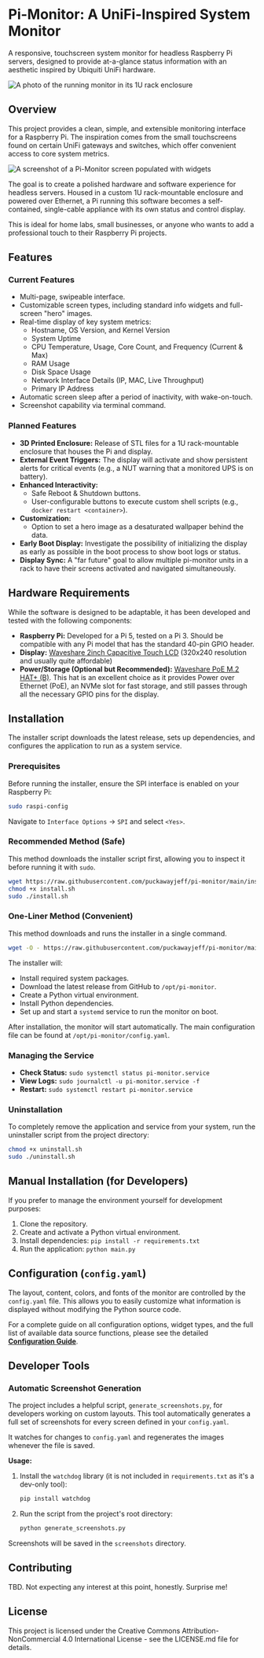 # **Pi-Monitor: A UniFi-Inspired System Monitor**

A responsive, touchscreen system monitor for headless Raspberry Pi servers, designed to provide at-a-glance status information with an aesthetic inspired by Ubiquiti UniFi hardware.

![A photo of the running monitor in its 1U rack enclosure](https://www.puckaway.org/pi-monitor/monitor-in-rack.jpg)

## **Overview**

This project provides a clean, simple, and extensible monitoring interface for a Raspberry Pi. The inspiration comes from the small touchscreens found on certain UniFi gateways and switches, which offer convenient access to core system metrics.

![A screenshot of a Pi-Monitor screen populated with widgets](https://www.puckaway.org/pi-monitor/screenshot-main.png)

The goal is to create a polished hardware and software experience for headless servers. Housed in a custom 1U rack-mountable enclosure and powered over Ethernet, a Pi running this software becomes a self-contained, single-cable appliance with its own status and control display.

This is ideal for home labs, small businesses, or anyone who wants to add a professional touch to their Raspberry Pi projects.

## **Features**

### **Current Features**

*   Multi-page, swipeable interface.
*   Customizable screen types, including standard info widgets and full-screen "hero" images.
*   Real-time display of key system metrics:
    *   Hostname, OS Version, and Kernel Version
    *   System Uptime
    *   CPU Temperature, Usage, Core Count, and Frequency (Current & Max)
    *   RAM Usage
    *   Disk Space Usage
    *   Network Interface Details (IP, MAC, Live Throughput)
    *   Primary IP Address
*   Automatic screen sleep after a period of inactivity, with wake-on-touch.
*   Screenshot capability via terminal command.

### **Planned Features**

* **3D Printed Enclosure:** Release of STL files for a 1U rack-mountable enclosure that houses the Pi and display.  
* **External Event Triggers:** The display will activate and show persistent alerts for critical events (e.g., a NUT warning that a monitored UPS is on battery).  
* **Enhanced Interactivity:**  
  * Safe Reboot & Shutdown buttons.  
  * User-configurable buttons to execute custom shell scripts (e.g., `docker restart <container>`).  
* **Customization:**  
  * Option to set a hero image as a desaturated wallpaper behind the data.  
* **Early Boot Display:** Investigate the possibility of initializing the display as early as possible in the boot process to show boot logs or status.  
* **Display Sync:** A "far future" goal to allow multiple pi-monitor units in a rack to have their screens activated and navigated simultaneously.

## **Hardware Requirements**

While the software is designed to be adaptable, it has been developed and tested with the following components:

* **Raspberry Pi:** Developed for a Pi 5, tested on a Pi 3\. Should be compatible with any Pi model that has the standard 40-pin GPIO header.  
* **Display:** [Waveshare 2inch Capacitive Touch LCD](https://www.waveshare.com/wiki/2inch_Capacitive_Touch_LCD) (320x240 resolution and usually quite affordable)  
* **Power/Storage (Optional but Recommended):** [Waveshare PoE M.2 HAT+ (B)](https://www.google.com/search?q=https://www.waveshare.com/wiki/PoE_M.2_HAT%2B_\(B\)). This hat is an excellent choice as it provides Power over Ethernet (PoE), an NVMe slot for fast storage, and still passes through all the necessary GPIO pins for the display.

## **Installation**

The installer script downloads the latest release, sets up dependencies, and configures the application to run as a system service.

### **Prerequisites**
Before running the installer, ensure the SPI interface is enabled on your Raspberry Pi:
```bash
sudo raspi-config
```
Navigate to `Interface Options` -> `SPI` and select `<Yes>`.

### **Recommended Method (Safe)**
This method downloads the installer script first, allowing you to inspect it before running it with `sudo`.

```bash
wget https://raw.githubusercontent.com/puckawayjeff/pi-monitor/main/install.sh
chmod +x install.sh
sudo ./install.sh
```

### **One-Liner Method (Convenient)**
This method downloads and runs the installer in a single command.

```bash
wget -O - https://raw.githubusercontent.com/puckawayjeff/pi-monitor/main/install.sh | sudo bash
```

The installer will:
*   Install required system packages.
*   Download the latest release from GitHub to `/opt/pi-monitor`.
*   Create a Python virtual environment.
*   Install Python dependencies.
*   Set up and start a `systemd` service to run the monitor on boot.

After installation, the monitor will start automatically. The main configuration file can be found at `/opt/pi-monitor/config.yaml`.

### **Managing the Service**

-   **Check Status:** `sudo systemctl status pi-monitor.service`
-   **View Logs:** `sudo journalctl -u pi-monitor.service -f`
-   **Restart:** `sudo systemctl restart pi-monitor.service`

### **Uninstallation**
To completely remove the application and service from your system, run the uninstaller script from the project directory:
```bash
chmod +x uninstall.sh
sudo ./uninstall.sh
```

## **Manual Installation (for Developers)**

If you prefer to manage the environment yourself for development purposes:
1.  Clone the repository.
2.  Create and activate a Python virtual environment.
3.  Install dependencies: `pip install -r requirements.txt`
4.  Run the application: `python main.py`

## **Configuration (`config.yaml`)**

The layout, content, colors, and fonts of the monitor are controlled by the `config.yaml` file. This allows you to easily customize what information is displayed without modifying the Python source code.

For a complete guide on all configuration options, widget types, and the full list of available data source functions, please see the detailed **[Configuration Guide](./docs/CONFIGURATION.md)**.

## **Developer Tools**

### **Automatic Screenshot Generation**

The project includes a helpful script, `generate_screenshots.py`, for developers working on custom layouts. This tool automatically generates a full set of screenshots for every screen defined in your `config.yaml`.

It watches for changes to `config.yaml` and regenerates the images whenever the file is saved. 

**Usage:**

1.  Install the `watchdog` library (it is not included in `requirements.txt` as it's a dev-only tool):
    ```bash
    pip install watchdog
    ```
2.  Run the script from the project's root directory:
    ```bash
    python generate_screenshots.py
    ```

Screenshots will be saved in the `screenshots` directory.

## **Contributing**

TBD. Not expecting any interest at this point, honestly. Surprise me!

## **License**

This project is licensed under the Creative Commons Attribution-NonCommercial 4.0 International License - see the LICENSE.md file for details.

